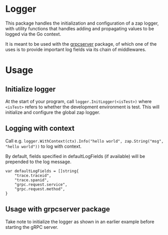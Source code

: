 # Logger

This package handles the initialization and configuration of a zap logger, with utility functions that handles adding and propagating values to be logged via the Go context.

It is meant to be used with the [grpcserver](https://github.com/twothicc/common-go/grpcserver) package, of which one of the uses is to provide important log fields via its chain of middlewares.

# Usage

## Initialize logger

At the start of your program, call `logger.InitLogger(<isTest>)` where `<isTest>` refers to whether the development environment is test. This will initialize and configure the global zap logger.

## Logging with context

Call e.g. `logger.WithContext(ctx).Info("hello world", zap.String("msg", "hello world"))` to log with context.

By default, fields specified in defaultLogFields (if available) will be prepended to the log message.

```
var defaultLogFields = []string{
	"trace.traceid",
	"trace.spanid",
	"grpc.request.service",
	"grpc.request.method",
}
```

## Usage with grpcserver package

Take note to initialize the logger as shown in an earlier example before starting the gRPC server.
